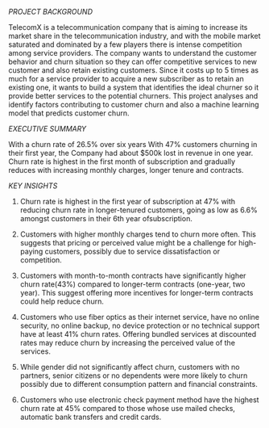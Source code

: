 *PROJECT BACKGROUND*

TelecomX is a telecommunication company that is aiming to increase its market share in the telecommunication industry, and with the mobile market saturated and dominated by a few players 
there is intense competition among service providers.
The company wants to understand the customer behavior and churn situation so they can offer competitive services to new customer and also retain existing customers. 
Since it costs up to 5 times as much for a service provider to acquire a new subscriber as to retain an existing one, it wants to build a system that identifies the ideal churner so it 
provide better services to the potential churners. This project analyses and identify factors contributing to customer churn and also a machine learning model that predicts customer churn.


*EXECUTIVE SUMMARY*

With a churn rate of 26.5% over six years With 47% customers churning in their first year, the Company had about $500k lost in revenue in one year. 
Churn rate is highest in the first month of subscription and gradually reduces with increasing monthly charges, longer tenure and contracts.


*KEY INSIGHTS*
1. Churn rate is highest in the first year of subscription at 47% with reducing churn rate in longer-tenured customers, going as low as 6.6% amongst customers in their 6th year ofsubscription.

2. Customers with higher monthly charges tend to churn more often. This suggests that pricing or perceived value might be a challenge for high-paying customers, possibly due to service dissatisfaction or competition.

3. Customers with month-to-month contracts have significantly higher churn rate(43%) compared to longer-term contracts (one-year, two year). This suggest offering more incentives for longer-term contracts could help reduce churn.

4. Customers who use fiber optics as their internet service, have no online security, no online backup, no device protection or no technical support have at least 41% churn rates. Offering bundled services at discounted rates may reduce churn by increasing the perceived value of the services.

5. While gender did not significantly affect churn, customers with no partners, senior citizens or no dependents were more likely to churn possibly due to different consumption pattern and financial constraints.

6. Customers who use electronic check payment method have the highest churn rate at 45% compared to those whose use mailed checks, automatic bank transfers and credit cards.
